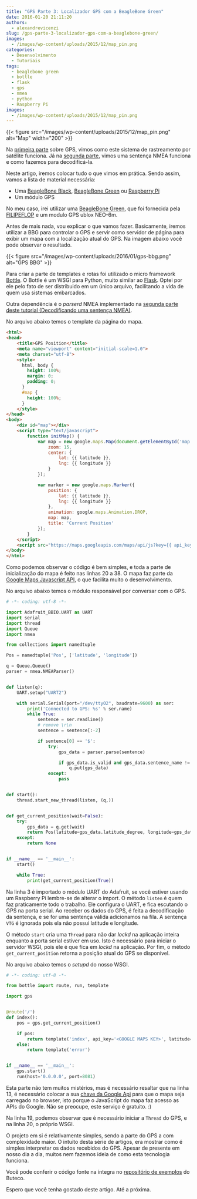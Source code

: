 ```yaml
---
title: "GPS Parte 3: Localizador GPS com a BeagleBone Green"
date: 2016-01-20 21:11:20
authors:
  - alexandrevicenzi
slug: /gps-parte-3-localizador-gps-com-a-beaglebone-green/
images:
  - /images/wp-content/uploads/2015/12/map_pin.png
categories:
  - Desenvolvimento
  - Tutoriais
tags:
  - beaglebone green
  - bottle
  - flask
  - gps
  - nmea
  - python
  - Raspberry Pi
images:
  - /images/wp-content/uploads/2015/12/map_pin.png
---
```


{{< figure src="/images/wp-content/uploads/2015/12/map_pin.png" alt="Map" width="200" >}}

Na [primeira parte](/gps-parte-1-entendendo-o-seu-funcionamento) sobre GPS, vimos como este sistema de rastreamento por satélite funciona. Já na [segunda parte](/gps-parte-2-decodificando-uma-sentenca-nmea), vimos uma sentença NMEA funciona e como fazemos para decodificá-la.

Neste artigo, iremos colocar tudo o que vimos em prática. Sendo assim, vamos a lista de material necessária:

* Uma [BeagleBone Black](https://www.filipeflop.com/produto/beaglebone-black/?utm_source=Blog&utm_medium=Banner&utm_campaign=ButecoTecnologico), [BeagleBone Green](https://www.filipeflop.com/produto/beaglebone-green/?utm_source=Blog&utm_medium=Banner&utm_campaign=ButecoTecnologico) ou [Raspberry Pi](https://www.filipeflop.com/produto/raspberry-pi-4-model-2gb-4gb/?utm_source=Blog&utm_medium=Banner&utm_campaign=ButecoTecnologico)
* Um módulo GPS

No meu caso, irei utilizar uma [BeagleBone Green](https://www.filipeflop.com/produto/beaglebone-green/?utm_source=Blog&utm_medium=Banner&utm_campaign=ButecoTecnologico), que foi fornecida pela [FILIPEFLOP](https://www.filipeflop.com/?utm_source=Blog&utm_medium=Banner&utm_campaign=ButecoTecnologico) e um modulo GPS ublox NEO-6m.

Antes de mais nada, vou explicar o que vamos fazer. Basicamente, iremos utilizar a BBG para controlar o GPS e servir como servidor de página para exibir um mapa com a localização atual do GPS. Na imagem abaixo você pode observar o resultado.

{{< figure src="/images/wp-content/uploads/2016/01/gps-bbg.png" alt="GPS BBG" >}}

Para criar a parte de templates e rotas foi utilizado o micro framework [Bottle](http://bottlepy.org/docs/dev/index.html). O Bottle é um WSGI para Python, muito similar ao [Flask](http://flask.pocoo.org/). Optei por ele pelo fato de ser distribuido em um único arquivo, facilitando a vida de quem usa sistemas embarcados.

Outra dependência é o _parserd_ NMEA implementado na [segunda parte deste tutorial (Decodificando uma sentença NMEA)](/gps-parte-2-decodificando-uma-sentenca-nmea).

No arquivo abaixo temos o template da página do mapa.

```html
<html>
<head>
    <title>GPS Position</title>
    <meta name="viewport" content="initial-scale=1.0">
    <meta charset="utf-8">
    <style>
      html, body {
        height: 100%;
        margin: 0;
        padding: 0;
      }
      #map {
        height: 100%;
      }
    </style>
</head>
<body>
    <div id="map"></div>
    <script type="text/javascript">
        function initMap() {
            var map = new google.maps.Map(document.getElementById('map'), {
                zoom: 15,
                center: {
                    lat: {{ latitude }},
                    lng: {{ longitude }}
                }
            });

            var marker = new google.maps.Marker({
                position: {
                    lat: {{ latitude }},
                    lng: {{ longitude }}
                },
                animation: google.maps.Animation.DROP,
                map: map,
                title: 'Current Position'
            });
        }
    </script>
    <script src="https://maps.googleapis.com/maps/api/js?key={{ api_key }}&callback=initMap" async defer></script>
</body>
</html>
```

Como podemos observar o código é bem simples, e toda a parte de inicialização do mapa é feito nas linhas 20 a 38. O mapa faz parte da [Google Maps Javascript API](https://developers.google.com/maps/documentation/javascript/?hl=pt-br), o que facilita muito o desenvolvimento.

No arquivo abaixo temos o módulo responsável por conversar com o GPS.

```py
# -*- coding: utf-8 -*-

import Adafruit_BBIO.UART as UART
import serial
import thread
import Queue
import nmea

from collections import namedtuple

Pos = namedtuple('Pos', ['latitude', 'longitude'])

q = Queue.Queue()
parser = nmea.NMEAParser()


def listen(q):
    UART.setup("UART2")

    with serial.Serial(port="/dev/ttyO2", baudrate=9600) as ser:
        print('Connected to GPS: %s' % ser.name)
        while True:
            sentence = ser.readline()
            # remove \r\n
            sentence = sentence[:-2]

            if sentence[0] == '$':
                try:
                    gps_data = parser.parse(sentence)

                    if gps_data.is_valid and gps_data.sentence_name != 'VTG':
                        q.put(gps_data)
                except:
                    pass


def start():
    thread.start_new_thread(listen, (q,))


def get_current_position(wait=False):
    try:
        gps_data = q.get(wait)
        return Pos(latitude=gps_data.latitude_degree, longitude=gps_data.longitude_degree)
    except:
        return None


if __name__ == '__main__':
    start()

    while True:
        print(get_current_position(True))
```

Na linha 3 é importado o módulo UART do Adafruit, se você estiver usando um Raspberry Pi lembre-se de alterar o import. O método `listen` é quem faz praticamente todo o trabalho. Ele configura o UART, e fica escutando o GPS na porta serial. Ao receber os dados do GPS, é feita a decodificação da sentença, e se for uma sentença válida adicionamos na fila. A sentença `VTG` é ignorada pois ela não possui latitude e longitude.

O método `start` cria uma `Thread` para não dar _lockd_ na aplicação inteira enquanto a porta serial estiver em uso. Isto é necessário para iniciar o servidor WSGI, pois ele é que fica em _lockd_ na aplicação. Por fim, o método `get_current_position` retorna a posição atual do GPS se disponível.

No arquivo abaixo temos o _setupd_ do nosso WSGI.

```py
# -*- coding: utf-8 -*-

from bottle import route, run, template

import gps


@route('/')
def index():
    pos = gps.get_current_position()

    if pos:
        return template('index', api_key='<GOOGLE MAPS KEY>', latitude=pos.latitude, longitude=pos.longitude)
    else:
        return template('error')


if __name__ == '__main__':
    gps.start()
    run(host='0.0.0.0', port=8081)
```

Esta parte não tem muitos mistérios, mas é necessário resaltar que na linha 13, é necessário colocar a sua [chave da Google Api](https://console.developers.google.com/flows/enableapi?apiid=maps_backend&keyType=CLIENT_SIDE&reusekey=true&hl=pt-br) para que o mapa seja carregado no browser, isto porque o JavaScript do mapa faz acesso as APIs do Google. Não se preocupe, este serviço é gratuito. :)

Na linha 19, podemos observar que é necessário iniciar a `Thread` do GPS, e na linha 20, o próprio WSGI.

O projeto em si é relativamente simples, sendo a parte do GPS a com complexidade maior. O intuito desta série de artigos, era mostrar como é simples interpretar os dados recebidos do GPS. Apesar de presente em nosso dia a dia, muitos nem fazemos ideia de como esta tecnologia funciona.

Você pode conferir o código fonte na íntegra no [repositório de exemplos](https://github.com/ButecoOpenSource/exemplos/tree/master/exemplos_python/gps_bbg) do Buteco.

Espero que você tenha gostado deste artigo. Até a próxima.
